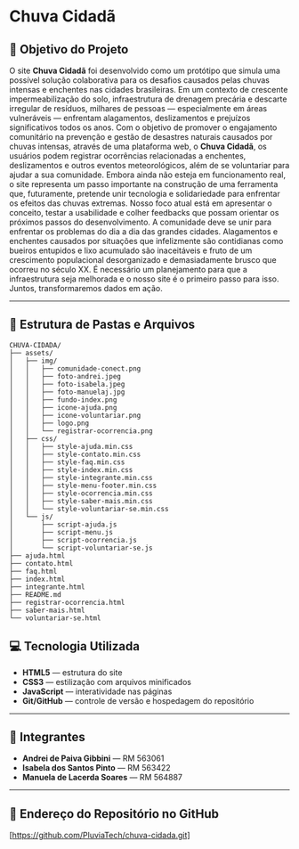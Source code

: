 # Chuva Cidadã

## 🎯 Objetivo do Projeto

O site **Chuva Cidadã** foi desenvolvido como um protótipo que simula uma possível solução colaborativa para os desafios causados pelas chuvas intensas e enchentes nas cidades brasileiras. Em um contexto de crescente impermeabilização do solo, infraestrutura de drenagem precária e descarte irregular de resíduos, milhares de pessoas — especialmente em áreas vulneráveis — enfrentam alagamentos, deslizamentos e prejuízos significativos todos os anos.
Com o objetivo de promover o engajamento comunitário na prevenção e gestão de desastres naturais causados por chuvas intensas, através de uma plataforma web, o **Chuva Cidadã**, os usuários podem registrar ocorrências relacionadas a enchentes, deslizamentos e outros eventos meteorológicos, além de se voluntariar para ajudar a sua comunidade.
Embora ainda não esteja em funcionamento real, o site representa um passo importante na construção de uma ferramenta que, futuramente, pretende unir tecnologia e solidariedade para enfrentar os efeitos das chuvas extremas. Nosso foco atual está em apresentar o conceito, testar a usabilidade e colher feedbacks que possam orientar os próximos passos do desenvolvimento.
A comunidade deve se unir para enfrentar os problemas do dia a dia das grandes cidades. Alagamentos e enchentes causados por situações que infelizmente são contidianas como bueiros entupidos e lixo acumulado são inaceitáveis e fruto de um crescimento populacional desorganizado e demasiadamente brusco que ocorreu no século XX. É necessário um planejamento para que a infraestrutura seja melhorada e o nosso site é o primeiro passo para isso. Juntos, transformaremos dados em ação.

---

## 📁 Estrutura de Pastas e Arquivos

```
CHUVA-CIDADA/
├── assets/
│   ├── img/
│   │   ├── comunidade-conect.png
│   │   ├── foto-andrei.jpeg
│   │   ├── foto-isabela.jpeg
│   │   ├── foto-manuelaj.jpg
│   │   ├── fundo-index.png
│   │   ├── icone-ajuda.png
│   │   ├── icone-voluntariar.png
│   │   ├── logo.png
│   │   └── registrar-ocorrencia.png
│   ├── css/
│   │   ├── style-ajuda.min.css
│   │   ├── style-contato.min.css
│   │   ├── style-faq.min.css
│   │   ├── style-index.min.css
│   │   ├── style-integrante.min.css
│   │   ├── style-menu-footer.min.css
│   │   ├── style-ocorrencia.min.css
│   │   ├── style-saber-mais.min.css
│   │   └── style-voluntariar-se.min.css
│   └── js/
│       ├── script-ajuda.js
│       ├── script-menu.js
│       ├── script-ocorrencia.js
│       └── script-voluntariar-se.js
├── ajuda.html
├── contato.html
├── faq.html
├── index.html
├── integrante.html
├── README.md
├── registrar-ocorrencia.html
├── saber-mais.html
└── voluntariar-se.html

```

## 💻 Tecnologia Utilizada

- **HTML5** — estrutura do site
- **CSS3** — estilização com arquivos minificados
- **JavaScript** — interatividade nas páginas
- **Git/GitHub** — controle de versão e hospedagem do repositório

---

## 👥 Integrantes

- **Andrei de Paiva Gibbini** — RM 563061
- **Isabela dos Santos Pinto** — RM 563422
- **Manuela de Lacerda Soares** — RM 564887

---

## 🔗 Endereço do Repositório no GitHub

[https://github.com/PluviaTech/chuva-cidada.git]
